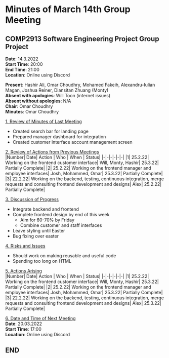 # Minutes of March 14th Group Meeting

## COMP2913 Software Engineering Project Group Project

**Date**: 14.3.2022  
**Start Time**: 20:00  
**End Time**: 21:00  
**Location**: Online using Discord

**Present**: Hashir Ali, Omar Choudhry, Mohamed Fakeih, Alexandru-Iulian Magan, Joshua Reiner, Diansitan Zhuang (Monty)  
**Absent with apologies**: Will Toon (internet issues)  
**Absent without apologies**: N/A  
**Chair**: Omar Choudhry  
**Minutes**: Omar Choudhry

<u>1. Review of Minutes of Last Meeting</u>

- Created search bar for landing page
- Prepared manager dashboard for integration
- Created customer interface account management screen

<u>2. Review of Actions from Previous Meetings</u>  
|Number| Date| Action | Who | When | Status|
|-|-|-|-|-|-|
|1| 25.2.22| Working on the frontend customer interface| Will, Monty, Hashir| 25.3.22| Partially Complete|
|2| 25.2.22| Working on the frontend manager and employee interfaces| Josh, Mohammed, Omar| 25.3.22| Partially Complete|
|3| 22.2.22| Working on the backend, testing, continuous integration, merge requests and consulting frontend development and designs| Alex| 25.2.22| Partially Complete|

<u>3. Discussion of Progress</u>

- Integrate backend and frontend
- Complete frontend design by end of this week
  - Aim for 60-70% by Friday
  - Combine customer and staff interfaces
- Leave styling until Easter
- Bug fixing over easter

<u>4. Risks and Issues</u>

- Should work on making reusable and useful code
- Spending too long on HTML

<u>5. Actions Arising</u>  
|Number| Date| Action | Who | When | Status|
|-|-|-|-|-|-|
|1| 25.2.22| Working on the frontend customer interface| Will, Monty, Hashir| 25.3.22| Partially Complete|
|2| 25.2.22| Working on the frontend manager and employee interfaces| Josh, Mohammed, Omar| 25.3.22| Partially Complete|
|3| 22.2.22| Working on the backend, testing, continuous integration, merge requests and consulting frontend development and designs| Alex| 25.3.22| Partially Complete|

<u>6. Date and Time of Next Meeting</u>  
**Date**: 20.03.2022  
**Start Time**: 17:00  
**Location**: Online using Discord

## END
